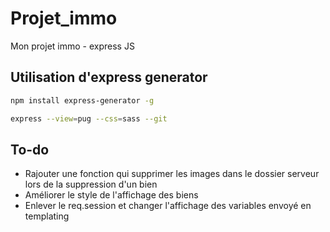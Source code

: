 # Projet_immo
Mon projet immo - express JS 
 
 ## Utilisation d'express generator 

 ```Bash
npm install express-generator -g
 ```

 ```Bash
 express --view=pug --css=sass --git
 ```
 ## To-do 

- Rajouter une fonction qui supprimer les images dans le dossier serveur lors de la suppression d'un bien
- Améliorer le style de l'affichage des biens
- Enlever le req.session et changer l'affichage des variables envoyé en templating 
  
